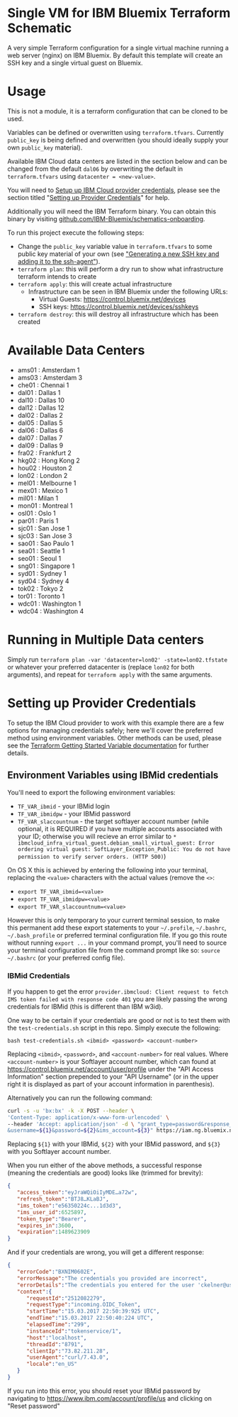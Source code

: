 # Single VM for IBM Bluemix Terraform Schematic
A very simple Terraform configuration for a single virtual machine running a web server (nginx) on IBM Bluemix. By default this template will create an SSH key and a single virtual guest on Bluemix.

# Usage

This is not a module, it is a terraform configuration that can be cloned to be used.

Variables can be defined or overwritten using `terraform.tfvars`. Currently `public_key` is being defined and overwritten (you should ideally supply your own `public_key` material).

Available IBM Cloud data centers are listed in the section below and can be changed from the default `dal06` by overwriting the default in `terraform.tfvars` using `datacenter = <new-value>`.

You will need to [Setup up IBM Cloud provider credentials](#setting-up-provider-credentials), please see the section titled "[Setting up Provider Credentials](#setting-up-provider-credentials)" for help.

Additionally you will need the IBM Terraform binary. You can obtain this binary by visiting [github.com/IBM-Bluemix/schematics-onboarding](https://github.com/IBM-Bluemix/schematics-onboarding#ibm-bluemix-schematics-service-on-boarding).

To run this project execute the following steps:

- Change the `public_key` variable value in `terraform.tfvars` to some public key material of your own (see ["Generating a new SSH key and adding it to the ssh-agent"](https://help.github.com/articles/generating-a-new-ssh-key-and-adding-it-to-the-ssh-agent/)).
- `terraform plan`: this will perform a dry run to show what infrastructure terraform intends to create
- `terraform apply`: this will create actual infrastructure
  - Infrastructure can be seen in IBM Bluemix under the following URLs:
    - Virtual Guests: https://control.bluemix.net/devices
    - SSH keys: https://control.bluemix.net/devices/sshkeys
- `terraform destroy`: this will destroy all infrastructure which has been created

# Available Data Centers
- ams01 : Amsterdam 1
- ams03 : Amsterdam 3
- che01 : Chennai 1
- dal01 : Dallas 1
- dal10 : Dallas 10
- dal12 : Dallas 12
- dal02 : Dallas 2
- dal05 : Dallas 5
- dal06 : Dallas 6
- dal07 : Dallas 7
- dal09 : Dallas 9
- fra02 : Frankfurt 2
- hkg02 : Hong Kong 2
- hou02 : Houston 2
- lon02 : London 2
- mel01 : Melbourne 1
- mex01 : Mexico 1
- mil01 : Milan 1
- mon01 : Montreal 1
- osl01 : Oslo 1
- par01 : Paris 1
- sjc01 : San Jose 1
- sjc03 : San Jose 3
- sao01 : Sao Paulo 1
- sea01 : Seattle 1
- seo01 : Seoul 1
- sng01 : Singapore 1
- syd01 : Sydney 1
- syd04 : Sydney 4
- tok02 : Tokyo 2
- tor01 : Toronto 1
- wdc01 : Washington 1
- wdc04 : Washington 4

# Running in Multiple Data centers

Simply run `terraform plan -var 'datacenter=lon02' -state=lon02.tfstate` or whatever your preferred datacenter is (replace `lon02` for both arguments), and repeat for `terraform apply` with the same arguments.

# Setting up Provider Credentials

To setup the IBM Cloud provider to work with this example there are a few options for managing credentials safely; here we'll cover the preferred method using environment variables. Other methods can be used, please see the [Terraform Getting Started Variable documentation](https://www.terraform.io/intro/getting-started/variables.html) for further details.

## Environment Variables using IBMid credentials

You'll need to export the following environment variables:

- `TF_VAR_ibmid` - your IBMid login
- `TF_VAR_ibmidpw` - your IBMid password
- `TF_VAR_slaccountnum` - the target softlayer account number (while optional, it is REQUIRED if you have multiple accounts associated with your ID; otherwise you will recieve an error similar to `* ibmcloud_infra_virtual_guest.debian_small_virtual_guest: Error ordering virtual guest: SoftLayer_Exception_Public: You do not have permission to verify server orders. (HTTP 500)`)

On OS X this is achieved by entering the following into your terminal, replacing the `<value>` characters with the actual values (remove the `<>`:

- `export TF_VAR_ibmid=<value>`
- `export TF_VAR_ibmidpw=<value>`
- `export TF_VAR_slaccountnum=<value>`

However this is only temporary to your current terminal session, to make this permanent add these export statements to your `~/.profile`, `~/.bashrc`, `~/.bash_profile` or preferred terminal configuration file. If you go this route without running `export ...` in your command prompt, you'll need to source your terminal configuration file from the command prompt like so: `source ~/.bashrc` (or your preferred config file).

### IBMid Credentials

If you happen to get the error `provider.ibmcloud: Client request to fetch IMS token failed with response code 401` you are likely passing the wrong credentials for IBMid (this is different than IBM w3id).

One way to be certain if your credentials are good or not is to test them with the `test-credentials.sh` script in this repo.  Simply execute the following:

```
bash test-credentials.sh <ibmid> <password> <account-number>
```

Replacing `<ibmid>`, `<password>`, and `<account-number>` for real values.  Where `<account-number>` is your Softlayer account number, which can found at https://control.bluemix.net/account/user/profile under the "API Access Information" section prepended to your "API Username" (or in the upper right it is displayed as part of your account information in parenthesis).

Alternatively you can run the following command:

```bash
curl -s -u 'bx:bx' -k -X POST --header \
'Content-Type: application/x-www-form-urlencoded' \
--header 'Accept: application/json' -d \ "grant_type=password&response_type=cloud_iam,ims_portal \
&username=${1}&password=${2}&ims_account=${3}" https://iam.ng.bluemix.net/oidc/token
```

Replacing `${1}` with your IBMid, `${2}` with your IBMid password, and `${3}` with you Softlayer account number.

When you run either of the above methods, a successful response (meaning the credentials are good) looks like (trimmed for brevity):

```json
{
   "access_token":"eyJraWQiOiIyMDE…a72w",
   "refresh_token":"BTJ8…KLaBJ",
   "ims_token":"e56350224c...1d3d3",
   "ims_user_id":6525897,
   "token_type":"Bearer",
   "expires_in":3600,
   "expiration":1489623909
}
```

And if your credentials are wrong, you will get a different response:

```json
{
   "errorCode":"BXNIM0602E",
   "errorMessage":"The credentials you provided are incorrect",
   "errorDetails":"The credentials you entered for the user 'ckelner@us.ibm.com' are incorrect",
   "context":{
      "requestId":"2512082279",
      "requestType":"incoming.OIDC_Token",
      "startTime":"15.03.2017 22:50:39:925 UTC",
      "endTime":"15.03.2017 22:50:40:224 UTC",
      "elapsedTime":"299",
      "instanceId":"tokenservice/1",
      "host":"localhost",
      "threadId":"8791",
      "clientIp":"73.82.211.28",
      "userAgent":"curl/7.43.0",
      "locale":"en_US"
   }
}
```

If you run into this error, you should reset your IBMid password by navigating to https://www.ibm.com/account/profile/us and clicking on "Reset password"
